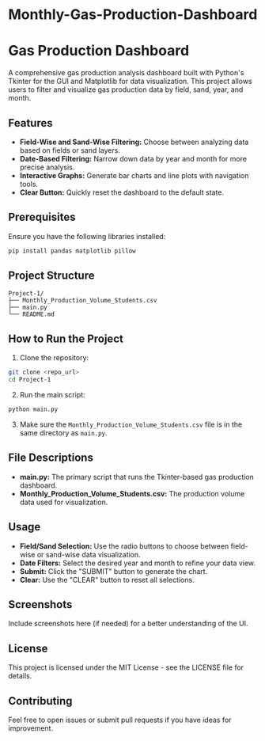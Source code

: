 # Monthly-Gas-Production-Dashboard
# Gas Production Dashboard

A comprehensive gas production analysis dashboard built with Python's Tkinter for the GUI and Matplotlib for data visualization. This project allows users to filter and visualize gas production data by field, sand, year, and month.

## Features

* **Field-Wise and Sand-Wise Filtering:** Choose between analyzing data based on fields or sand layers.
* **Date-Based Filtering:** Narrow down data by year and month for more precise analysis.
* **Interactive Graphs:** Generate bar charts and line plots with navigation tools.
* **Clear Button:** Quickly reset the dashboard to the default state.

## Prerequisites

Ensure you have the following libraries installed:

```bash
pip install pandas matplotlib pillow
```

## Project Structure

```
Project-1/
├── Monthly_Production_Volume_Students.csv
├── main.py
└── README.md
```

## How to Run the Project

1. Clone the repository:

```bash
git clone <repo_url>
cd Project-1
```

2. Run the main script:

```bash
python main.py
```

3. Make sure the `Monthly_Production_Volume_Students.csv` file is in the same directory as `main.py`.

## File Descriptions

* **main.py:** The primary script that runs the Tkinter-based gas production dashboard.
* **Monthly\_Production\_Volume\_Students.csv:** The production volume data used for visualization.

## Usage

* **Field/Sand Selection:** Use the radio buttons to choose between field-wise or sand-wise data visualization.
* **Date Filters:** Select the desired year and month to refine your data view.
* **Submit:** Click the "SUBMIT" button to generate the chart.
* **Clear:** Use the "CLEAR" button to reset all selections.

## Screenshots

Include screenshots here (if needed) for a better understanding of the UI.

## License

This project is licensed under the MIT License - see the LICENSE file for details.

## Contributing

Feel free to open issues or submit pull requests if you have ideas for improvement.

